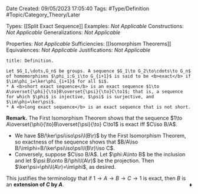 <div class="topSpace"></div>

Date Created: 09/05/2023 17:05:40
Tags: #Type/Definition #Topic/Category_Theory/Later

Types: [[Split Exact Sequence]]
Examples: <i>Not Applicable</i>
Constructions: <i>Not Applicable</i>
Generalizations: <i>Not Applicable</i>

Properties: <i>Not Applicable</i>
Sufficiencies: [[Isomorphism Theorems]]
Equivalences: <i>Not Applicable</i>
Justifications: <i>Not Applicable</i>

``` ad-Definition
title: Definition.

Let $G_1,\dots,G_n$ be groups. A sequence $G_1\to G_2\to\cdots\to G_n$ of homomorphisms $\phi_i:G_i\to G_{i+1}$ is said to be <b>exact</b> if $\im\phi_i=\ker\phi_{i+1}$ for all $i$.
* A <b>short exact sequence</b> is an exact sequence $1\to A\overset{\phi}{\to}B\overset{\psi}{\to}C\to1$; that is, a sequence for which $\phi$ is injective, $\psi$ is surjective, and $\im\phi=\ker\psi$.
* A <b>long exact sequence</b> is an exact sequence that is not short.

```

<b>Remark.</b> The First Isomorphism Theorem shows that the sequence $1\to A\overset{\phi}{\to}B\overset{\psi}{\to} C\to1$ is exact iff $C\iso B/A$.
* We have $B/\ker\psi\iso\psi\l(B\r)$ by the First Isomorphism Theorem, so exactness of the sequence shows that $B/A\iso B/\im\phi=B/\ker\psi\iso\psi\l(B\r)\iso C$.
* Conversely, suppose $C\iso B/A$. Let $\phi:A\into B$ be the inclusion and let $\psi:B\onto B/\phi\l(A\r)$ be the projection. Then $\ker\psi=\phi\l(A\r)=\im\phi$, as desired.

This justifies the terminology that if $1\to A\to B\to C\to1$ is exact, then $B$ is an <b>extension of $C$ by $A$</b>.<span style="float:right;">$\blacklozenge$</span>
